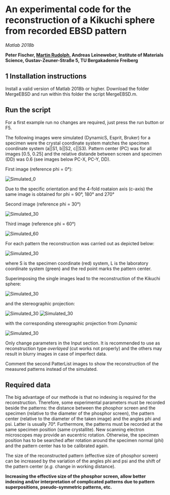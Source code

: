 # An experimental code for the reconstruction of a Kikuchi sphere from recorded EBSD pattern
_Matlab 2018b_


**Peter Fischer, [Martin Rudolph](mailto:m.s.rudolph@outlook.com), Andreas Leineweber, Institute of Materials Science, Gustav-Zeuner-Straße 5, TU Bergakademie Freiberg**

## 1 Installation instructions
Install a valid version of Matlab 2018b or higher. Download the folder MergeEBSD and run within this folder the script MergeEBSD.m.

## Run the script
For a first example run no changes are required, just press the run button or F5.

The following images were simulated (DynamicS, Esprit, Bruker) for a specimen were the crystal coordinate system matches the specimen coordinate system (a||S1, b||S2, c||S3). Pattern center (PC) was for all images [0.5, 0.25] and the relative distande between screen and specimen (DD) was 0.6 (see images below PC-X, PC-Y, DD).

First image (reference phi = 0°):

![Simulated_0](/Pictures/Test_0.PNG)

Due to the specific orientation and the 4-fold roataion axis (c-axis) the same image is obtained for phi = 90°, 180° and 270°

Second image (reference phi = 30°)

![Simulated_30](/Pictures/Test_30.PNG)

Third image (reference phi = 60°)

![Simulated_60](/Pictures/Test_60.PNG)

For each pattern the reconstruction was carried out as depicted below:

![Simulated_30](/Pictures/ProjectionSimulated.PNG)

where S is the specimen coordinate (red) system, L is the laboratory coordinate system (green) and the red point marks the pattern center.

Superimposing the single images lead to the reconstruction of the Kikuchi sphere:

![Simulated_30](/Pictures/SphereSimulated.PNG)


and the stereographic projection:

![Simulated_30](/Pictures/StereoSimulated.PNG)
![Simulated_30](/Pictures/SimulationSP.bmp)

with the corresponding stereographic projection from _Dynamic_

![Simulated_30](/Pictures/SimulationSP.bmp)




Only change parameters in the Input section. 
It is recommended to use as reconstruction type _overlayed_ (cut works not properly) and the others may result in blurry images in case of imperfect data.

Comment the second PatterList images to show the reconstruction of the measured patterns instead of the simulated.


## Required data
The big advantage of our methode is that no indexing is required for the reconstruction. 
Therefore, some experimental parameters must be recorded beside the patterns: the distance between the phosphor screen and the specimen (relative to the diameter of the phosphor screen), the pattern center (relative to the diameter of the taken image) and the angles phi and psi. Latter is usually 70°.
Furthermore, the patterns must be recorded at the same specimen position (same crystallite). 
New scanning electron microscopes may provide an eucentric rotation.
Otherwise, the specimen position has to be searched after rotation around the specimen normal (phi) and the pattern center has to be calibrated again.

The size of the reconstructed pattern (effective size of phosphor screen) can be increased by the variation of the angles phi and psi and the shift of the pattern center (_e.g._ change in working distance).

**Increasing the effective size of the phosphor screen, allow better indexing and/or interpretation of complicated patterns due to pattern superpositions, pseudo-symmetric patterns, etc.**


